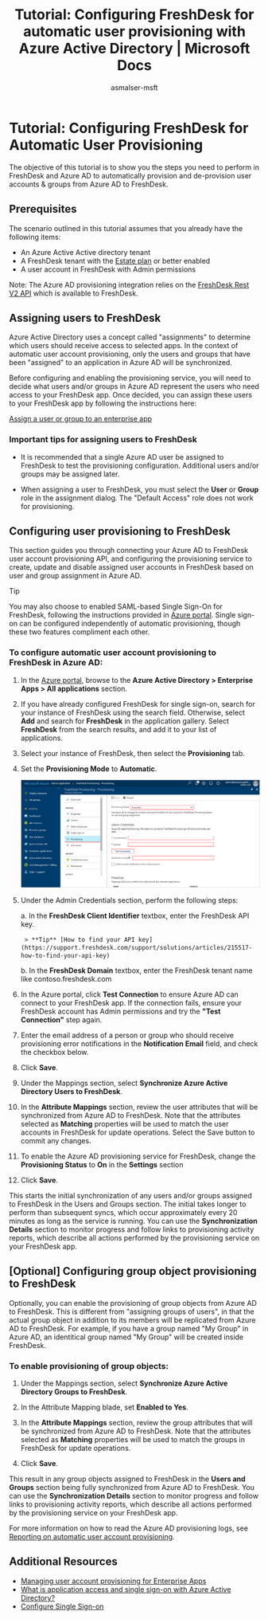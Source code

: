﻿---
title: 'Tutorial: Configuring FreshDesk for automatic user provisioning with Azure Active Directory | Microsoft Docs'
description: Learn how to configure Azure Active Directory to automatically provision and de-provision user accounts to FreshDesk.
services: active-directory
documentationcenter: ''
author: asmalser-msft
writer: asmalser-msft
manager: sakula

ms.assetid: aa5f8b72-b80c-40c0-8fb3-a2ba56fea52b
ms.service: active-directory
ms.workload: identity
ms.tgt_pltfrm: na
ms.devlang: na
ms.topic: article
ms.date: 10/19/2017
ms.author: asmalser-msft
ms.reviewer: asmalser

---

# Tutorial: Configuring FreshDesk for Automatic User Provisioning


The objective of this tutorial is to show you the steps you need to perform in FreshDesk and Azure AD to automatically provision and de-provision user accounts & groups from Azure AD to FreshDesk.

## Prerequisites

The scenario outlined in this tutorial assumes that you already have the following items:

*   An Azure Active Active directory tenant
*   A FreshDesk tenant with the [Estate plan](https://freshdesk.com/pricing) or better enabled 
*   A user account in FreshDesk with Admin permissions 

Note: The Azure AD provisioning integration relies on the [FreshDesk Rest V2 API](https://developers.freshdesk.com/api/) which is available to FreshDesk.

## Assigning users to FreshDesk

Azure Active Directory uses a concept called "assignments" to determine which users should receive access to selected apps. In the context of automatic user account provisioning, only the users and groups that have been "assigned" to an application in Azure AD will be synchronized. 

Before configuring and enabling the provisioning service, you will need to decide what users and/or groups in Azure AD represent the users who need access to your FreshDesk app. Once decided, you can assign these users to your FreshDesk app by following the instructions here:

[Assign a user or group to an enterprise app](active-directory-coreapps-assign-user-azure-portal.md)

### Important tips for assigning users to FreshDesk

*	It is recommended that a single Azure AD user be assigned to FreshDesk to test the provisioning configuration. Additional users and/or groups may be assigned later.

*	When assigning a user to FreshDesk, you must select the **User** or **Group** role in the assignment dialog. The "Default Access" role does not work for provisioning.


## Configuring user provisioning to FreshDesk 

This section guides you through connecting your Azure AD to FreshDesk user account provisioning API, and configuring the provisioning service to create, update and disable assigned user accounts in FreshDesk based on user and group assignment in Azure AD.

> [!TIP]
> You may also choose to enabled SAML-based Single Sign-On for FreshDesk, following the instructions provided in [Azure portal](https://portal.azure.com). Single sign-on can be configured independently of automatic provisioning, though these two features compliment each other.

### To configure automatic user account provisioning to FreshDesk in Azure AD:


1)	In the [Azure portal](https://portal.azure.com), browse to the **Azure Active Directory > Enterprise Apps > All applications**  section.

2) If you have already configured FreshDesk for single sign-on, search for your instance of FreshDesk using the search field. Otherwise, select **Add** and search for **FreshDesk** in the application gallery. Select **FreshDesk** from the search results, and add it to your list of applications.

3)	Select your instance of FreshDesk, then select the **Provisioning** tab.

4)	Set the **Provisioning Mode** to **Automatic**.

    ![FreshDesk Provisioning](./media/active-directory-saas-freshdesk-provisioning-tutorial/freshdeskazureprovisioning.png)
    
5. Under the Admin Credentials section, perform the following steps:
   
    a. In the **FreshDesk Client Identifier** textbox, enter the FreshDesk API key.

        > **Tip** [How to find your API key](https://support.freshdesk.com/support/solutions/articles/215517-how-to-find-your-api-key)
    
    b. In the **FreshDesk Domain** textbox, enter the FreshDesk tenant name like contoso.freshdesk.com

6) In the Azure portal, click **Test Connection** to ensure Azure AD can connect to your FreshDesk app. If the connection fails, ensure your FreshDesk account has Admin permissions and try the **"Test Connection"** step again.

7) Enter the email address of a person or group who should receive provisioning error notifications in the **Notification Email** field, and check the checkbox below.

8) Click **Save**. 

9) Under the Mappings section, select **Synchronize Azure Active Directory Users to FreshDesk**.

10) In the **Attribute Mappings** section, review the user attributes that will be synchronized from Azure AD to FreshDesk. Note that the attributes selected as **Matching** properties will be used to match the user accounts in FreshDesk for update operations. Select the Save button to commit any changes.

11) To enable the Azure AD provisioning service for FreshDesk, change the **Provisioning Status** to **On** in the **Settings** section

12) Click **Save**. 

This starts the initial synchronization of any users and/or groups assigned to FreshDesk in the Users and Groups section. The initial takes longer to perform than subsequent syncs, which occur approximately every 20 minutes as long as the service is running. You can use the **Synchronization Details** section to monitor progress and follow links to provisioning activity reports, which describe all actions performed by the provisioning service on your FreshDesk app.

## [Optional] Configuring group object provisioning to FreshDesk 

Optionally, you can enable the provisioning of group objects from Azure AD to FreshDesk. This is different from "assigning groups of users", in that the actual group object in addition to its members will be replicated from Azure AD to FreshDesk. For example, if you have a group named "My Group" in Azure AD, an identitical group named "My Group" will be created inside FreshDesk.

### To enable provisioning of group objects:

1) Under the Mappings section, select **Synchronize Azure Active Directory Groups to FreshDesk**.

2) In the Attribute Mapping blade, set **Enabled to Yes**.

3) In the **Attribute Mappings** section, review the group attributes that will be synchronized from Azure AD to FreshDesk. Note that the attributes selected as **Matching** properties will be used to match the groups in FreshDesk for update operations. 

4) Click **Save**.

This result in any group objects assigned to FreshDesk in the **Users and Groups** section being fully synchronized from Azure AD to FreshDesk. You can use the **Synchronization Details** section to monitor progress and follow links to provisioning activity reports, which describe all actions performed by the provisioning service on your FreshDesk app.

For more information on how to read the Azure AD provisioning logs, see [Reporting on automatic user account provisioning](https://docs.microsoft.com/en-us/azure/active-directory/active-directory-saas-provisioning-reporting).

## Additional Resources

* [Managing user account provisioning for Enterprise Apps](active-directory-enterprise-apps-manage-provisioning.md)
* [What is application access and single sign-on with Azure Active Directory?](active-directory-appssoaccess-whatis.md)
* [Configure Single Sign-on](active-directory-saas-freshdesk-tutorial.md)